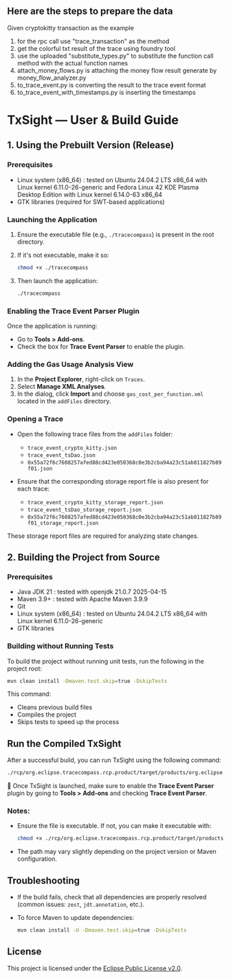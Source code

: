   ## Here are the steps to prepare the data 
  Given cryptokitty transaction as the example
  1. for the rpc call use "trace_transaction" as the method
  2. get the colorful txt result of the trace using foundry tool
  3. use the uploaded "substitute_types.py" to substitute the function call method with the actual function names
  4. attach_money_flows.py is attaching the money flow result generate by money_flow_analyzer.py
  5. to_trace_event.py is converting the result to the trace event format
  6. to_trace_event_with_timestamps.py is inserting the timestamps


# TxSight — User & Build Guide

## 1. Using the Prebuilt Version (Release)

### Prerequisites

- Linux system (x86_64) : tested on Ubuntu 24.04.2 LTS x86_64 with Linux kernel 6.11.0-26-generic and Fedora Linux 42 KDE Plasma Desktop Edition with Linux kernel 6.14.0-63 x86_64 
- GTK libraries (required for SWT-based applications)

### Launching the Application

1. Ensure the executable file (e.g., `./tracecompass`) is present in the root directory.
2. If it's not executable, make it so:

    ```bash
    chmod +x ./tracecompass
    ```

3. Then launch the application:

    ```bash
    ./tracecompass
    ```

### Enabling the Trace Event Parser Plugin

Once the application is running:

- Go to **Tools > Add-ons**.
- Check the box for **Trace Event Parser** to enable the plugin.

### Adding the Gas Usage Analysis View

1. In the **Project Explorer**, right-click on `Traces`.
2. Select **Manage XML Analyses**.
3. In the dialog, click **Import** and choose `gas_cost_per_function.xml` located in the `addFiles` directory.

### Opening a Trace

- Open the following trace files from the `addFiles` folder:
  - `trace_event_crypto_kitty.json`
  - `trace_event_tsDao.json`
  - `0x55a72f6c7608257afed88cd423e050368c0e3b2cba94a23c51ab811827b89f01.json`
  
- Ensure that the corresponding storage report file is also present for each trace:
  - `trace_event_crypto_kitty_storage_report.json`
  - `trace_event_tsDao_storage_report.json`
  - `0x55a72f6c7608257afed88cd423e050368c0e3b2cba94a23c51ab811827b89f01_storage_report.json`

These storage report files are required for analyzing state changes.

## 2. Building the Project from Source

### Prerequisites

- Java JDK 21 : tested with openjdk 21.0.7 2025-04-15
- Maven 3.9+ : tested with Apache Maven 3.9.9
- Git
- Linux system (x86_64) : tested on Ubuntu 24.04.2 LTS x86_64 with Linux kernel 6.11.0-26-generic
- GTK libraries

### Building without Running Tests

To build the project without running unit tests, run the following in the project root:

```bash
mvn clean install -Dmaven.test.skip=true -DskipTests
```

This command:

* Cleans previous build files
* Compiles the project
* Skips tests to speed up the process

## Run the Compiled TxSight

After a successful build, you can run TxSight using the following command:

```bash
./rcp/org.eclipse.tracecompass.rcp.product/target/products/org.eclipse.tracecompass.rcp/linux/gtk/x86_64/trace-compass/tracecompass
```

 🔧 Once TxSight is launched, make sure to enable the **Trace Event Parser** plugin by going to **Tools > Add-ons** and checking **Trace Event Parser**.

### Notes:

* Ensure the file is executable. If not, you can make it executable with:

  ```bash
  chmod +x ./rcp/org.eclipse.tracecompass.rcp.product/target/products/org.eclipse.tracecompass.rcp/linux/gtk/x86_64/trace-compass/tracecompass
  ```

* The path may vary slightly depending on the project version or Maven configuration.

## Troubleshooting

* If the build fails, check that all dependencies are properly resolved (common issues: `zest`, `jdt.annotation`, etc.).
* To force Maven to update dependencies:

  ```bash
  mvn clean install -U -Dmaven.test.skip=true -DskipTests
  ```

## License

This project is licensed under the [Eclipse Public License v2.0](https://www.eclipse.org/legal/epl-2.0/).
